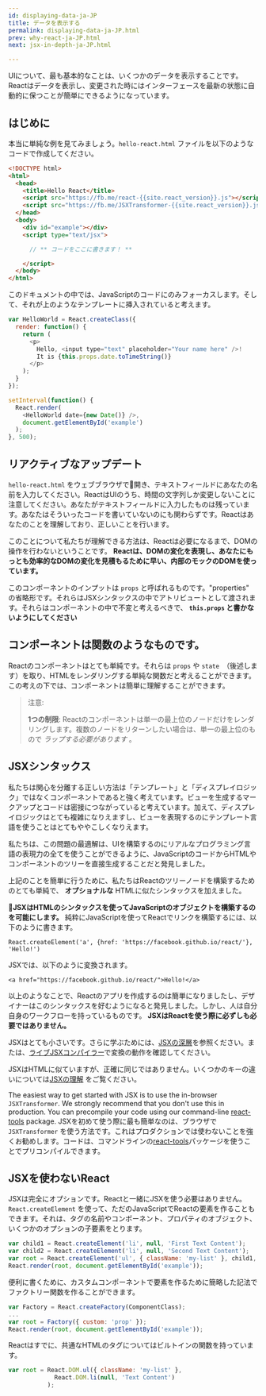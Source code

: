 ```yaml
---
id: displaying-data-ja-JP
title: データを表示する
permalink: displaying-data-ja-JP.html
prev: why-react-ja-JP.html
next: jsx-in-depth-ja-JP.html

---
```


UIについて、最も基本的なことは、いくつかのデータを表示することです。Reactはデータを表示し、変更された時にはインターフェースを最新の状態に自動的に保つことが簡単にできるようになっています。

## はじめに

本当に単純な例を見てみましょう。`hello-react.html` ファイルを以下のようなコードで作成してください。

```html
<!DOCTYPE html>
<html>
  <head>
    <title>Hello React</title>
    <script src="https://fb.me/react-{{site.react_version}}.js"></script>
    <script src="https://fb.me/JSXTransformer-{{site.react_version}}.js"></script>
  </head>
  <body>
    <div id="example"></div>
    <script type="text/jsx">

      // ** コードをここに書きます！ **

    </script>
  </body>
</html>
```

このドキュメントの中では、JavaScriptのコードにのみフォーカスします。そして、それが上のようなテンプレートに挿入されていると考えます。

```javascript
var HelloWorld = React.createClass({
  render: function() {
    return (
      <p>
        Hello, <input type="text" placeholder="Your name here" />!
        It is {this.props.date.toTimeString()}
      </p>
    );
  }
});

setInterval(function() {
  React.render(
    <HelloWorld date={new Date()} />,
    document.getElementById('example')
  );
}, 500);
```


## リアクティブなアップデート

`hello-react.html` をウェブブラウザで開き、テキストフィールドにあなたの名前を入力してください。ReactはUIのうち、時間の文字列しか変更しないことに注意してください。あなたがテキストフィールドに入力したものは残っています。あなたはそういったコードを書いていないのにも関わらずです。Reactはあなたのことを理解しており、正しいことを行います。

このことについて私たちが理解できる方法は、Reactは必要になるまで、DOMの操作を行わないということです。 **Reactは、DOMの変化を表現し、あなたにもっとも効率的なDOMの変化を見積もるために早い、内部のモックのDOMを使っています。**

このコンポーネントのインプットは `props` と呼ばれるものです。"properties" の省略形です。それらはJSXシンタックスの中でアトリビュートとして渡されます。それらはコンポーネントの中で不変と考えるべきで、 **`this.props` と書かないようにしてください**

## コンポーネントは関数のようなものです。

Reactのコンポーネントはとても単純です。それらは `props` や `state`　（後述します）を取り、HTMLをレンダリングする単純な関数だと考えることができます。この考えの下では、コンポーネントは簡単に理解することができます。

> 注意:
>
> **1つの制限**: Reactのコンポーネントは単一の最上位のノードだけをレンダリングします。複数のノードをリターンしたい場合は、単一の最上位のもので *ラップする必要があります* 。

## JSXシンタックス

私たちは関心を分離する正しい方法は「テンプレート」と「ディスプレイロジック」ではなくコンポーネントであると強く考えています。ビューを生成するマークアップとコードは密接につながっていると考えています。加えて、ディスプレイロジックはとても複雑になりえますし、ビューを表現するのにテンプレート言語を使うことはとてもややこしくなりえます。

私たちは、この問題の最適解は、UIを構築するのにリアルなプログラミング言語の表現力の全てを使うことができるように、JavaScriptのコードからHTMLやコンポーネントのツリーを直接生成することだと発見しました。

上記のことを簡単に行うために、私たちはReactのツリーノードを構築するためのとても単純で、 **オプショナルな** HTMLに似たシンタックスを加えました。

**JSXはHTMLのシンタックスを使ってJavaScriptのオブジェクトを構築するのを可能にします。** 純粋にJavaScriptを使ってReactでリンクを構築するには、以下のように書きます。

`React.createElement('a', {href: 'https://facebook.github.io/react/'}, 'Hello!')`

JSXでは、以下のように変換されます。

`<a href="https://facebook.github.io/react/">Hello!</a>`

以上のようなことで、Reactのアプリを作成するのは簡単になりましたし、デザイナーはこのシンタックスを好むようになると発見しました。しかし、人は自分自身のワークフローを持っているものです。 **JSXはReactを使う際に必ずしも必要ではありません。**

JSXはとても小さいです。さらに学ぶためには、[JSXの深層](/react/docs/jsx-in-depth-ja-JP.html)を参照ください。または、[ライブJSXコンパイラー](/react/jsx-compiler.html)で変換の動作を確認してください。

JSXはHTMLに似ていますが、正確に同じではありません。いくつかのキーの違いについては[JSXの理解](/react/docs/jsx-gotchas.html) をご覧ください。

The easiest way to get started with JSX is to use the in-browser `JSXTransformer`. We strongly recommend that you don't use this in production. You can precompile your code using our command-line [react-tools](https://www.npmjs.com/package/react-tools) package.
JSXを初めて使う際に最も簡単なのは、ブラウザで `JSXTransformer` を使う方法です。これはプロダクションでは使わないことを強くお勧めします。コードは、コマンドラインの[react-tools](https://www.npmjs.com/package/react-tools)パッケージを使うことでプリコンパイルできます。

## JSXを使わないReact

JSXは完全にオプションです。Reactと一緒にJSXを使う必要はありません。`React.createElement` を使って、ただのJavaScriptでReactの要素を作ることもできます。それは、タグの名前やコンポーネント、プロパティのオブジェクト、いくつかのオプションの子要素をとります。

```javascript
var child1 = React.createElement('li', null, 'First Text Content');
var child2 = React.createElement('li', null, 'Second Text Content');
var root = React.createElement('ul', { className: 'my-list' }, child1, child2);
React.render(root, document.getElementById('example'));
```
便利に書くために、カスタムコンポーネントで要素を作るために簡略した記法でファクトリー関数を作ることができます。

```javascript
var Factory = React.createFactory(ComponentClass);
...
var root = Factory({ custom: 'prop' });
React.render(root, document.getElementById('example'));
```

Reactはすでに、共通なHTMLのタグについてはビルトインの関数を持っています。

```javascript
var root = React.DOM.ul({ className: 'my-list' },
             React.DOM.li(null, 'Text Content')
           );
```
